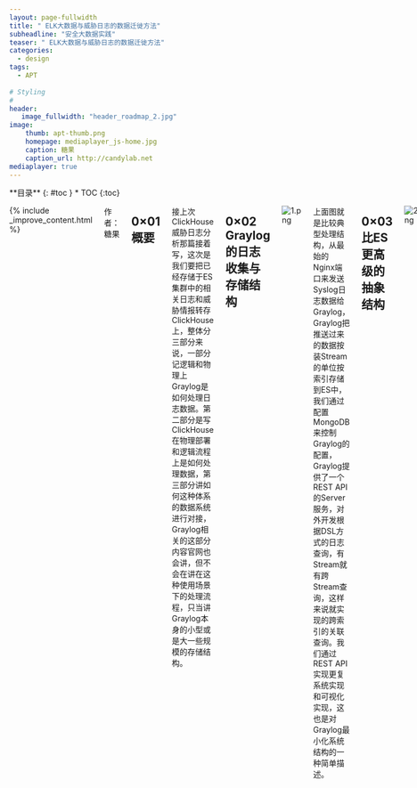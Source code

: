 ```yaml
---
layout: page-fullwidth
title: " ELK大数据与威胁日志的数据迁徙方法"
subheadline: "安全大数据实践"
teaser: " ELK大数据与威胁日志的数据迁徙方法"
categories:
  - design
tags:
  - APT
  
# Styling
#
header: 
   image_fullwidth: "header_roadmap_2.jpg"
image:          
    thumb: apt-thumb.png
    homepage: mediaplayer_js-home.jpg
    caption: 糖果
    caption_url: http://candylab.net
mediaplayer: true
---
```



<div class="row">
<div class="medium-4 medium-push-8 columns" markdown="1">
<div class="panel radius" markdown="1">
**目录**
{: #toc }
*  TOC
{:toc}
</div>
</div><!-- /.medium-4.columns -->


<div class="medium-8 medium-pull-4 columns" markdown="1">

{% include _improve_content.html %}



作者：糖果

## 0×01 概要

接上次ClickHouse威胁日志分析那篇接着写，这次是我们要把已经存储于ES集群中的相关日志和威胁情报转存ClickHouse上，整体分三部分来说，一部分记逻辑和物理上Graylog是如何处理日志数据。第二部分是写ClickHouse在物理部署和逻辑流程上是如何处理数据，第三部分讲如何这种体系的数据系统进行对接，Graylog相关的这部分内容官网也会讲，但不会在讲在这种使用场景下的处理流程，只当讲Graylog本身的小型或是大一些规模的存储结构。

## 0×02 Graylog的日志收集与存储结构


![1.png](http://image.3001.net/images/20180316/15211906747059.png)

上面图就是比较典型处理结构，从最始的Nginx端口来发送Syslog日志数据给Graylog，Graylog把推送过来的数据按装Stream的单位按索引存储到ES中，我们通过配置MongoDB来控制Graylog的配置，Graylog提供了一个REST API的Server服务，对外开发根据DSL方式的日志查询，有Stream就有跨Stream查询，这样来说就实现的跨索引的关联查询。我们通过REST API实现更复系统实现和可视化实现，这也是对Graylog最小化系统结构的一种简单描述。

## 0×03 比ES更高级的抽象结构


![2.png](http://image.3001.net/images/20180316/15211906864152.png)

Graylog抽象出了Input、stream、output这些概念，并且在Pipeline的设计思想下运作，通过提供私用的一种检索的DSL语言， 让跨索引查询更方便，逻辑上把不同的Source比如不同Openresty服务器上的日志定义成Input，再把指定的Input设定给Stream，通过管理Stream的Output指向日志数据的流向， 可以是syslog，kafka等其它系统可以接入的形式，也可以不定义OUTPUT，直接通过浏览器进行查询，或是通过暴露REST API对外提供查询数据。

## 0×04 Graylog的输出模式


![3.png](http://image.3001.net/images/20180316/15211906985740.png)

我们再说定义output到kafka，再到ClickHouse之前介绍的就是Graylog可以直接通过浏览器，提供图型化的聚合和日志查询。


![4.png](http://image.3001.net/images/20180316/15211907096974.png)

Graylog也可以通过REST服务，给第三入接入系统提供更丰富的可视化数据源。

## 0×05 ClickHouse日志收集的最小化模式


![5.png](http://image.3001.net/images/20180316/15211907237205.png)

讲了Graylog的基础日数据处理流程，我们再来看看最小的Kafka系统是如何处理数据的，Nginx通过kafkacat这种工具，把日志数据推送到Kafka上，然后由消费者消费数据，建立一个缓存机制写入到ClickHouse里，这个之前都有说过，我们再通过SQL文的方式去ClickHouse中取数数据，得到我们想到的威胁日志。

## 0×06 Graylog到ClickHouse传送门


![6.png](http://image.3001.net/images/20180316/15211907373973.png)

我们从数据流向来看如何从Graylog将数据传送到ClickHouse的一个整体流程， 我们通过把不同Source来源的日志通过Syslog指定传给Graylog的Syslog接收端口，收集到指定的Input单元，然后在Graylog中创建Stream选出之前创建的Input，然后在创建的Stream中创建或是选取一个指定的Output设定，我们把Output指定输出的目标指向到Kafka服务地址上，这个阶段Graylog完成了日志数据的收集到格式整弄，再到最后一步的转发。 当Kafka上产生数据后，消费者读取数据写入到ClickHouse，通过SQL实现数据的聚合和查询。完成了整个数据处理流程 。

## 0×07 总结

通过以上的方式我们可以收集分布在不同位置服务器上的日志数据，可以用Graylog进行跨索引查询，可能通用ClickHouse对大数据日志进行实时的检索和聚合分析，通过ClilckHouse实验做行为画像分析。



[FreeBuf](http://www.freebuf.com/column/165600.html)
 



</div><!-- /.medium-8.columns -->





